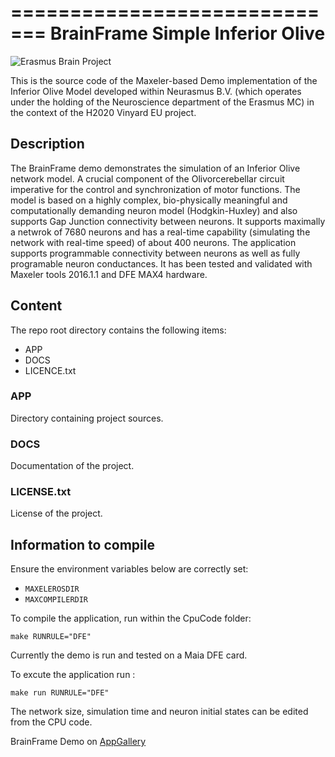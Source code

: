 =============================
BrainFrame Simple Inferior Olive
=============================

![Erasmus Brain Project](http://erasmusbrainproject.com/images/lampmonosmall.png)

This is the source code of the Maxeler-based Demo implementation of the Inferior Olive Model developed within Neurasmus B.V. (which operates under the holding of the Neuroscience department of the Erasmus MC) in the context of the H2020 Vinyard EU project. 

## Description

The BrainFrame demo demonstrates the simulation of an Inferior Olive network model. A crucial component of the Olivorcerebellar circuit imperative for the control and synchronization of motor functions. The model is based on a highly complex, bio-physically meaningful and computationally demanding neuron model (Hodgkin-Huxley) and also supports Gap Junction connectivity between neurons. It supports maximally a netwrok of 7680 neurons and has a real-time capability (simulating the network with real-time speed) of about 400 neurons. The application supports programmable connectivity between neurons as well as fully programable neuron conductances. It has been tested and validated with Maxeler tools 2016.1.1 and DFE MAX4 hardware. 

## Content

The repo root directory contains the following items:

- APP
- DOCS
- LICENCE.txt

### APP

Directory containing project sources.

### DOCS

Documentation of the project.
  
### LICENSE.txt

License of the project.

## Information to compile

Ensure the environment variables below are correctly set:
  * `MAXELEROSDIR`
  * `MAXCOMPILERDIR`

To compile the application, run within the CpuCode folder:

    make RUNRULE="DFE"

Currently the demo is run and tested on a Maia DFE card.

To excute the application run :

    make run RUNRULE="DFE"

The network size, simulation time and neuron initial states can be edited from the CPU code.

BrainFrame Demo on [AppGallery](http://appgallery.maxeler.com/) 

